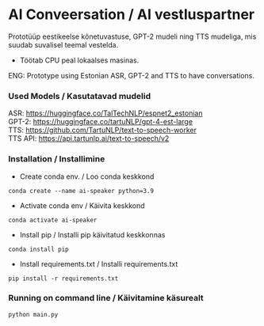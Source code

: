 # AI Conveersation / AI vestluspartner
Prototüüp eestikeelse kõnetuvastuse, GPT-2 mudeli ning TTS mudeliga, 
mis suudab suvalisel teemal vestelda.

- Töötab CPU peal lokaalses masinas.

ENG: Prototype using Estonian ASR, GPT-2 and TTS to have conversations.

### Used Models / Kasutatavad mudelid
ASR: https://huggingface.co/TalTechNLP/espnet2_estonian
<br/>
GPT-2: https://huggingface.co/tartuNLP/gpt-4-est-large
<br/>
TTS: https://github.com/TartuNLP/text-to-speech-worker
<br/>
TTS API: https://api.tartunlp.ai/text-to-speech/v2

### Installation / Installimine
- Create conda env. / Loo conda keskkond
```
conda create --name ai-speaker python=3.9
```
- Activate conda env / Käivita keskkond
```
conda activate ai-speaker
```
- Install pip / Installi pip käivitatud keskkonnas
```
conda install pip
```
- Install requirements.txt / Installi requirements.txt
```
pip install -r requirements.txt
```
### Running on command line / Käivitamine käsurealt
```
python main.py
```
